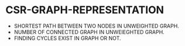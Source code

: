# CSR-GRAPH-REPRESENTATION
* SHORTEST PATH BETWEEN TWO NODES IN UNWEIGHTED GRAPH.
* NUMBER OF CONNECTED GRAPH IN UNWEIEGHTED GRAPH.
* FINDING CYCLES EXIST IN GRAPH OR NOT.
